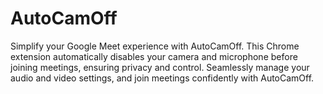 # AutoCamOff
Simplify your Google Meet experience with AutoCamOff. This Chrome extension automatically disables your camera and microphone before joining meetings, ensuring privacy and control. Seamlessly manage your audio and video settings, and join meetings confidently with AutoCamOff.
